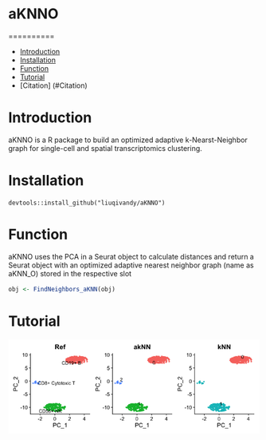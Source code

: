 # aKNNO

==========
* [Introduction](#Introduction)
* [Installation](#Installation)
* [Function](#Function)
* [Tutorial](#Tutorial)
* [Citation] (#Citation)

<a name="introduction"/>

# Introduction

aKNNO is a R package to build an optimized adaptive k-Nearst-Neighbor graph for single-cell and spatial transcriptomics clustering.

<a name="installation"/>

# Installation

```
devtools::install_github("liuqivandy/aKNNO")
```

<a name="Function"/>

# Function

aKNNO uses the PCA in a Seurat object to calculate distances and return a Seurat object with an optimized adaptive nearest neighbor graph (name as aKNN_O) stored in the respective slot

```R
obj <- FindNeighbors_aKNN(obj)
```


<a name="Tutorial"/>

# Tutorial


<p align="center">
  <img width="800"  src="https://github.com/JiaLiVUMC/akNN/blob/main/PBMC_toy.png">
</p>


